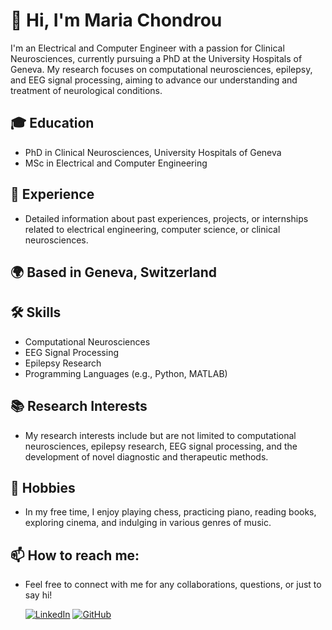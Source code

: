 # 👋 Hi, I'm Maria Chondrou

I'm an Electrical and Computer Engineer with a passion for Clinical Neurosciences, currently pursuing a PhD at the University Hospitals of Geneva. My research focuses on computational neurosciences, epilepsy, and EEG signal processing, aiming to advance our understanding and treatment of neurological conditions.

## 🎓 Education
- PhD in Clinical Neurosciences, University Hospitals of Geneva
- MSc in Electrical and Computer Engineering

## 💼 Experience
- Detailed information about past experiences, projects, or internships related to electrical engineering, computer science, or clinical neurosciences.

## 🌍 Based in Geneva, Switzerland

## 🛠 Skills
- Computational Neurosciences
- EEG Signal Processing
- Epilepsy Research
- Programming Languages (e.g., Python, MATLAB)

## 📚 Research Interests
- My research interests include but are not limited to computational neurosciences, epilepsy research, EEG signal processing, and the development of novel diagnostic and therapeutic methods.

## 🎵 Hobbies
- In my free time, I enjoy playing chess, practicing piano, reading books, exploring cinema, and indulging in various genres of music.

## 📫 How to reach me:
- Feel free to connect with me for any collaborations, questions, or just to say hi!

  [![LinkedIn](https://raw.githubusercontent.com/danielcranney/readme-generator/main/public/icons/socials/linkedin.svg)](https://www.linkedin.com/in/maria-chondrou-39852827b/) [![GitHub](https://raw.githubusercontent.com/danielcranney/readme-generator/main/public/icons/socials/github.svg)](https://www.github.com/MariaNefeli)

